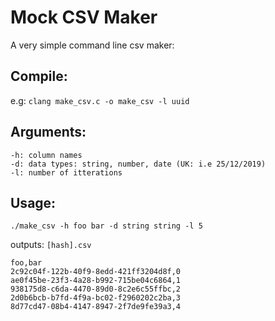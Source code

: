 # Mock CSV Maker

A very simple command line csv maker:

## Compile:
e.g: `clang make_csv.c -o make_csv -l uuid`


## Arguments:

```
-h: column names
-d: data types: string, number, date (UK: i.e 25/12/2019)
-l: number of itterations
```

## Usage:
`./make_csv -h foo bar -d string string -l 5`

outputs: `[hash].csv`

```
foo,bar
2c92c04f-122b-40f9-8edd-421ff3204d8f,0
ae0f45be-23f3-4a28-b992-715be04c6864,1
938175d8-c6da-4470-89d0-8c2e6c55ffbc,2
2d0b6bcb-b7fd-4f9a-bc02-f2960202c2ba,3
8d77cd47-08b4-4147-8947-2f7de9fe39a3,4
```
